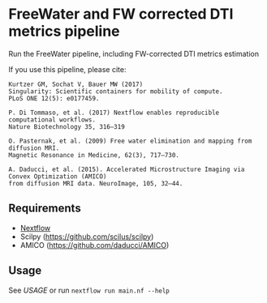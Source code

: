 FreeWater and FW corrected DTI metrics pipeline
===============================================

Run the FreeWater pipeline, including FW-corrected DTI metrics estimation

If you use this pipeline, please cite:

```
Kurtzer GM, Sochat V, Bauer MW (2017)
Singularity: Scientific containers for mobility of compute.
PLoS ONE 12(5): e0177459. 

P. Di Tommaso, et al. (2017) Nextflow enables reproducible computational workflows.
Nature Biotechnology 35, 316–319 

O. Pasternak, et al. (2009) Free water elimination and mapping from diffusion MRI.
Magnetic Resonance in Medicine, 62(3), 717–730.

A. Daducci, et al. (2015). Accelerated Microstructure Imaging via Convex Optimization (AMICO)
from diffusion MRI data. NeuroImage, 105, 32–44. 

```

Requirements
------------

- [Nextflow](https://www.nextflow.io)
- Scilpy (https://github.com/scilus/scilpy)
- AMICO (https://github.com/daducci/AMICO)

Usage
-----

See *USAGE* or run `nextflow run main.nf --help`

